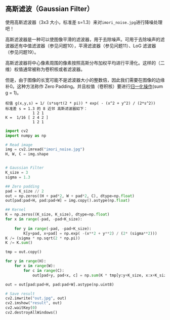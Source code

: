 ```

```





## 高斯滤波（Gaussian Filter）

使用高斯滤波器（3x3 大小，标准差 s=1.3​）来对`imori_noise.jpg`进行降噪处理吧！

高斯滤波器是一种可以使图像平滑的滤波器，用于去除噪声。可用于去除噪声的滤波器还有中值滤波器（参见问题10），平滑滤波器（参见问题11）、LoG 滤波器（参见问题19）。

高斯滤波器将中心像素周围的像素按照高斯分布加权平均进行平滑化。这样的（二维）权值通常被称为卷积核或者滤波器。

但是，由于图像的长宽可能不是滤波器大小的整数倍，因此我们需要在图像的边缘补0。这种方法称作 Zero Padding。并且权值（卷积核）要进行[归一化操作](https://blog.csdn.net/lz0499/article/details/54015150)(sum g = 1)。



```
权值 g(x,y,s) = 1/ (s*sqrt(2 * pi)) * exp( - (x^2 + y^2) / (2*s^2))
标准差 s = 1.3 的 8 近邻 高斯滤波器如下：
            1 2 1
K =  1/16 [ 2 4 2 ]
            1 2 1
```



```python
import cv2
import numpy as np

# Read image
img = cv2.imread("imori_noise.jpg")
H, W, C = img.shape


# Gaussian Filter
K_size = 3
sigma = 1.3

## Zero padding
pad = K_size // 2
out = np.zeros((H + pad*2, W + pad*2, C), dtype=np.float)
out[pad:pad+H, pad:pad+W] = img.copy().astype(np.float)

## Kernel
K = np.zeros((K_size, K_size), dtype=np.float)
for x in range(-pad, -pad+K_size):
    
    for y in range(-pad, -pad+K_size):
        K[y+pad, x+pad] = np.exp( -(x**2 + y**2) / (2* (sigma**2)))
K /= (sigma * np.sqrt(2 * np.pi))
K /= K.sum()

tmp = out.copy()

for y in range(H):
    for x in range(W):
        for c in range(C):
            out[pad+y, pad+x, c] = np.sum(K * tmp[y:y+K_size, x:x+K_size, c])

out = out[pad:pad+H, pad:pad+W].astype(np.uint8)

# Save result
cv2.imwrite("out.jpg", out)
cv2.imshow("result", out)
cv2.waitKey(0)
cv2.destroyAllWindows()

```

